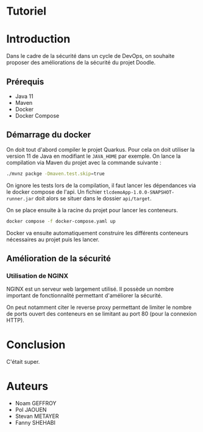 # Tutoriel

# Introduction

Dans le cadre de la sécurité dans un cycle de DevOps, on souhaite proposer des améliorations de la sécurité du projet Doodle.

## Prérequis

- Java 11
- Maven
- Docker
- Docker Compose

## Démarrage du docker

On doit tout d'abord compiler le projet Quarkus. Pour cela on doit utiliser la version 11 de Java en modifiant le `JAVA_HOME` par exemple. On lance la compilation via Maven du projet avec la commande suivante :

```sh
./mvnz packge -Dmaven.test.skip=true
```
On ignore les tests lors de la compilation, il faut lancer les dépendances via le docker compose de l'api. Un fichier `tlcdemoApp-1.0.0-SNAPSHOT-runner.jar` doit alors se situer dans le dossier `api/target`.

On se place ensuite à la racine du projet pour lancer les conteneurs.
```sh
docker compose -f docker-compose.yaml up
```

Docker va ensuite automatiquement construire les différents conteneurs nécessaires au projet puis les lancer.

## Amélioration de la sécurité

### Utilisation de NGINX

NGINX est un serveur web largement utilisé. Il possède un nombre important de fonctionnalité permettant d'améliorer la sécurité.

On peut notamment citer le reverse proxy permettant de limiter le nombre de ports ouvert des conteneurs en se limitant au port 80 (pour la connexion HTTP). 

# Conclusion

C'était super.

# Auteurs

- Noam GEFFROY
- Pol JAOUEN
- Stevan METAYER
- Fanny SHEHABI